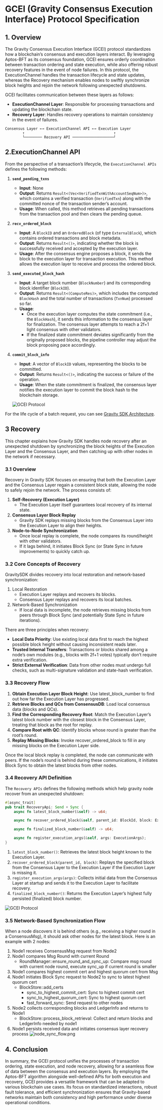 # GCEI (Gravity Consensus Execution Interface) Protocol Specification

## 1. Overview

The Gravity Consensus Execution Interface (GCEI) protocol standardizes how a blockchain’s consensus and execution layers
interact. By leveraging Aptos-BFT as its consensus foundation, GCEI ensures orderly coordination between transaction
ordering and state execution, while also offering robust recovery features in the event of node failures. In this
protocol, the ExecutionChannel handles the transaction lifecycle and state updates, whereas the Recovery mechanism
enables nodes to swiftly synchronize block heights and rejoin the network following unexpected shutdowns.

GCEI facilitates communication between these layers as follows:

- **ExecutionChannel Layer**: Responsible for processing transactions and updating the blockchain state.
- **Recovery Layer**: Handles recovery operations to maintain consistency in the event of failures.

```text
Consensus Layer ←→ ExecutionChannel API ←→ Execution Layer
        ↑                                         ↑
        └──────── Recovery API ───────────────────┘
```

## 2.ExecutionChannel API

From the perspective of a transaction’s lifecycle, the `ExecutionChannel APIs` defines the following methods:

1. **`send_pending_txns`**

    - **Input**: None
    - **Output**: Returns `Result<(Vec<VerifiedTxnWithAccountSeqNum>)>`, which contains a verified
      transaction (`VerifiedTxn`) along with the committed nonce of the transaction sender’s account.
    - **Usage**: When called, this method retrieves all pending transactions from the transaction pool and then clears
      the pending queue.

2. **`recv_ordered_block`**

    - **Input**: A `BlockID` and an `OrderedBlock` (of type `ExternalBlock`), which contains ordered transactions and
      block metadata.
    - **Output**: Returns `Result<()>`, indicating whether the block is successfully received and accepted by the
      execution layer.
    - **Usage**: After the consensus engine proposes a block, it sends the block to the execution layer for transaction
      execution. This method allows the execution layer to receive and process the ordered block.

3. **`send_executed_block_hash`**

    - **Input**: A target block number (`BlockNumber`) and its corresponding block identifier (`BlockID`).
    - **Output**: Returns `Result<(ComputeRes)>`, which includes the computed `BlockHash` and the total number of
      transactions (`TxnNum`) processed so far.
    - **Usage**:
        - Once the execution layer computes the state commitment (i.e., the `BlockHash`), it sends this information to
          the consensus layer for finalization. The consensus layer attempts to reach a 2f+1 light consensus with other
          validators.
        - If the finalized state commitment deviates significantly from the originally proposed blocks, the pipeline
          controller may adjust the block proposing pace accordingly.

4. **`commit_block_info`**

    - **Input**: A vector of `BlockID` values, representing the blocks to be committed.
    - **Output**: Returns `Result<()>`, indicating the success or failure of the operation.
    - **Usage**: When the state commitment is finalized, the consensus layer notifies the execution layer to commit the
      block hash to the blockchain storage.

   ![GCEI Protocol](../assets/gcei_txn_lifecycle.png)


For the life cycle of a batch request, you can see [Gravity SDK Architecture](./book/docs/architecture.md).

## 3 Recovery

This chapter explains how Gravity SDK handles node recovery after an unexpected shutdown by synchronizing the block
heights of the Execution Layer and the Consensus Layer, and then catching up with other nodes in the network if
necessary.

### 3.1 Overview

Recovery in Gravity SDK focuses on ensuring that both the Execution Layer and the Consensus Layer regain a consistent
block state, allowing the node to safely rejoin the network. The process consists of:

1. **Self-Recovery (Execution Layer)**
    - The Execution Layer itself guarantees local recovery of its internal state.
2. **Consensus Layer Block Replay**
    - Gravity SDK replays missing blocks from the Consensus Layer into the Execution Layer to align their heights.
3. **Node-to-Node Synchronization**
    - Once local replay is complete, the node compares its round/height with other validators.
    - If it lags behind, it initiates Block Sync (or State Sync in future improvements) to quickly catch up.

### 3.2 Core Concepts of Recovery

GravitySDK divides recovery into local restoration and network-based synchronization:

1. Local Restoration
    - Execution Layer replays and recovers its blocks.
    - Consensus Layer replays and recovers its local batches.
2. Network-Based Synchronization
    - If local data is incomplete, the node retrieves missing blocks from peers through Block Sync (and potentially
      State Sync in future iterations).

There are three principles when recovery:

- **Local Data Priority**: Use existing local data first to reach the highest possible block height without causing
  inconsistent reads later.
- **Trusted Internal Transfers**: Transactions or blocks shared among a node’s own modules (e.g., blocks with 2f+1
  votes) typically don’t require extra verification.
- **Strict External Verification**: Data from other nodes must undergo full checks, such as multi-signature validation
  and state-hash verification.

### 3.3 Recovery Flow

1. **Obtain Execution Layer Block Height**: Use latest_block_number to find out how far the Execution Layer has
   progressed.
2. **Retrieve Blocks and QCs from ConsensusDB**: Load local consensus data (blocks and QCs).
3. **Find the Corresponding Recovery Root**: Match the Execution Layer’s latest block number with the closest block in
   the Consensus Layer, treating that block as the root for replay.
4. **Compare Root with QC**: Identify blocks whose round is greater than the root’s round.
5. **Replay Missing Blocks**: Invoke recover_ordered_block to fill in any missing blocks on the Execution Layer side.

Once the local block replay is completed, the node can communicate with peers. If the node’s round is behind during
these communications, it initiates Block Sync to obtain the latest blocks from other nodes.

### 3.4 Recovery API Definition

The `Recovery APIs` defines the following methods which help gravity node recover from an unexpected shutdown:

```rust
#[async_trait]
pub trait RecoveryApi: Send + Sync {
    async fn latest_block_number(&self) -> u64;

    async fn recover_ordered_block(&self, parent_id: BlockId, block: ExternalBlock) -> Result<(), ExecError>;

    async fn finalized_block_number(&self) -> u64;

    async fn register_execution_args(&self, args: ExecutionArgs);
}
```

1. `latest_block_number()`: Retrieves the latest block height known to the Execution Layer.
2. `recover_ordered_block(parent_id, block)`: Replays the specified block from the Consensus Layer to the Execution
   Layer if the Execution Layer is missing it.
3. `register_execution_args(args)`: Collects initial data from the Consensus Layer at startup and sends it to the
   Execution Layer to facilitate recovery.
4. `finalized_block_number()`: Returns the Execution Layer’s highest fully persisted (finalized) block number.

![GCEI Protocol](../assets/recovery_flow.png)

### 3.5 Network-Based Synchronization Flow

When a node discovers it is behind others (e.g., receiving a higher round in a ConsensusMsg), it should ask other nodes
for the latest block. Here is an example with 2 nodes:

1. Node1 receives ConsensusMsg request from Node2
2. Node1 compares Msg Round with current Round
    - RoundManager::ensure_round_and_sync_up: Compare msg round with current node round, execute sync_up if current
      round is smaller
3. Node1 compares highest commit cert and highest quorum cert from Msg
4. Node1 initiates Block Sync request to Node2 to sync to latest highest quorum cert
    - BlockStore::add_certs
        - sync_to_highest_commit_cert: Sync to highest commit cert
        - sync_to_highest_quorum_cert: Sync to highest quorum cert
        - fast_forward_sync: Send request to other nodes
5. Node2 collects corresponding blocks and LedgerInfo and returns to Node1
    - BlockStore::process_block_retrieval: Collect and return blocks and LedgerInfo needed by node1
6. Node1 persists received data and initiates consensus layer recovery process
   ![node_sync_flow.png](../assets/node_sync_flow.png)

## 4. Conclusion

In summary, the GCEI protocol unifies the processes of transaction ordering, state execution, and node recovery,
allowing for a seamless flow of data between the consensus and execution layers. By employing the Aptos-BFT algorithm
alongside well-defined APIs for both execution and recovery, GCEI provides a versatile framework that can be adapted to
various blockchain use cases. Its focus on standardized interactions, robust fault tolerance, and efficient
synchronization ensures that Gravity-based networks maintain both consistency and high performance under diverse
operational conditions.
